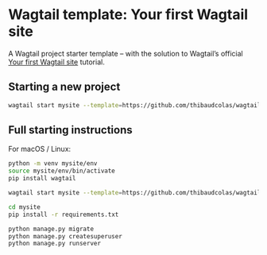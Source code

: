 # Wagtail template: Your first Wagtail site

A Wagtail project starter template – with the solution to Wagtail’s official [Your first Wagtail site](https://docs.wagtail.org/en/stable/getting_started/tutorial.html) tutorial.

## Starting a new project

```bash
wagtail start mysite --template=https://github.com/thibaudcolas/wagtail-tutorial-template/archive/main.zip
```

## Full starting instructions

For macOS / Linux:

```bash
python -m venv mysite/env
source mysite/env/bin/activate
pip install wagtail

wagtail start mysite --template=https://github.com/thibaudcolas/wagtail-tutorial-template/archive/main.zip

cd mysite
pip install -r requirements.txt

python manage.py migrate
python manage.py createsuperuser
python manage.py runserver
```
